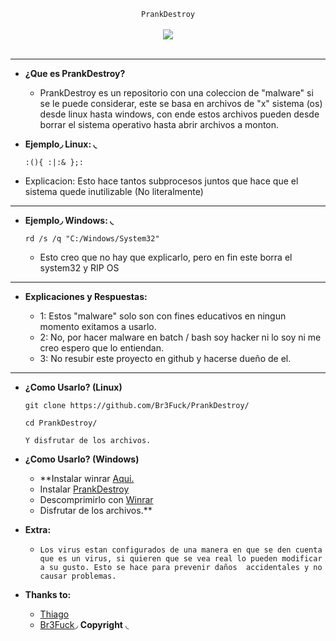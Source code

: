 <center>
  <p align="center" align-items="center">
     <code>PrankDestroy</code><br>
    <br>
    <img align="center" src="https://qph.fs.quoracdn.net/main-qimg-3b16c8f825ef04727b7ba8e8ea9bad95"/><br><br>
  </p>
</center>

---

- **¿Que es PrankDestroy?**

  - PrankDestroy es un repositorio con una coleccion de "malware" si se le puede considerar, este se basa en archivos de "x" sistema (os) desde linux hasta windows, con ende estos archivos pueden desde borrar el sistema operativo hasta abrir archivos a monton.

- **Ejemplo◞ Linux: ◟**

  ```
  :(){ :|:& };:
  ```
  
- Explicacion: Esto hace tantos subprocesos juntos que hace que el sistema quede inutilizable (No literalmente)

---

- **Ejemplo◞ Windows: ◟**
 
  ```
  rd /s /q "C:/Windows/System32"
  ```
  
  - Esto creo que no hay que explicarlo, pero en fin este borra el system32 y RIP OS

---

- **Explicaciones y Respuestas:**

  - 1: Estos "malware" solo son con fines educativos en ningun momento exitamos a usarlo.
  - 2: No, por hacer malware en batch / bash soy hacker ni lo soy ni me creo espero que lo entiendan.
  - 3: No resubir este proyecto en github y hacerse dueño de el.

---

- **¿Como Usarlo? (Linux)**

  ```
  git clone https://github.com/Br3Fuck/PrankDestroy/
  ```
  ```
  cd PrankDestroy/
  ```
  ```
  Y disfrutar de los archivos.
  ```
- **¿Como Usarlo? (Windows)**

  - **Instalar winrar [Aqui.](https://www.winrar.es/descargas)
  - Instalar [PrankDestroy](https://github.com/Br3Fuck/PrankDestroy.git)
  - Descomprimirlo con [Winrar](https://www.winrar.es/descargas)
  - Disfrutar de los archivos.**

- **Extra:**

  - `Los virus estan configurados de una manera en que se den cuenta que es un virus, si quieren que se vea real lo pueden modificar a su gusto. Esto se hace para prevenir daños 
  accidentales y no causar problemas.`

- **Thanks to:**

  - [Thiago](https://github.com/hackingthiag0)
  - [Br3Fuck](https://github.com/Br3Fuck/)◞ **Copyright** ◟
